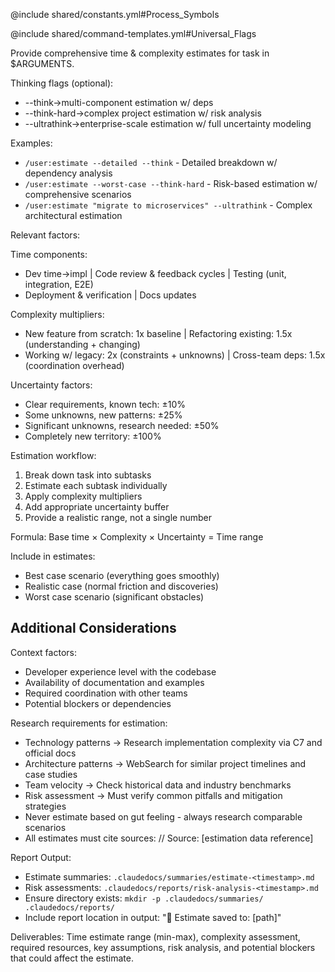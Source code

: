 @include shared/constants.yml#Process_Symbols

@include shared/command-templates.yml#Universal_Flags

Provide comprehensive time & complexity estimates for task in $ARGUMENTS.

Thinking flags (optional):
- --think→multi-component estimation w/ deps
- --think-hard→complex project estimation w/ risk analysis
- --ultrathink→enterprise-scale estimation w/ full uncertainty modeling

Examples:
- `/user:estimate --detailed --think` - Detailed breakdown w/ dependency analysis
- `/user:estimate --worst-case --think-hard` - Risk-based estimation w/ comprehensive scenarios
- `/user:estimate "migrate to microservices" --ultrathink` - Complex architectural estimation

Relevant factors:

Time components:
- Dev time→impl | Code review & feedback cycles | Testing (unit, integration, E2E)
- Deployment & verification | Docs updates

Complexity multipliers:
- New feature from scratch: 1x baseline | Refactoring existing: 1.5x (understanding + changing)
- Working w/ legacy: 2x (constraints + unknowns) | Cross-team deps: 1.5x (coordination overhead)

Uncertainty factors:
- Clear requirements, known tech: ±10%
- Some unknowns, new patterns: ±25%
- Significant unknowns, research needed: ±50%
- Completely new territory: ±100%

Estimation workflow:
1. Break down task into subtasks
2. Estimate each subtask individually
3. Apply complexity multipliers
4. Add appropriate uncertainty buffer
5. Provide a realistic range, not a single number

Formula: Base time × Complexity × Uncertainty = Time range

Include in estimates:
- Best case scenario (everything goes smoothly)
- Realistic case (normal friction and discoveries)
- Worst case scenario (significant obstacles)

## Additional Considerations

Context factors:
- Developer experience level with the codebase
- Availability of documentation and examples
- Required coordination with other teams
- Potential blockers or dependencies

Research requirements for estimation:
- Technology patterns → Research implementation complexity via C7 and official docs
- Architecture patterns → WebSearch for similar project timelines and case studies
- Team velocity → Check historical data and industry benchmarks
- Risk assessment → Must verify common pitfalls and mitigation strategies
- Never estimate based on gut feeling - always research comparable scenarios
- All estimates must cite sources: // Source: [estimation data reference]

Report Output:
- Estimate summaries: `.claudedocs/summaries/estimate-<timestamp>.md`
- Risk assessments: `.claudedocs/reports/risk-analysis-<timestamp>.md`
- Ensure directory exists: `mkdir -p .claudedocs/summaries/ .claudedocs/reports/`
- Include report location in output: "📄 Estimate saved to: [path]"

Deliverables: Time estimate range (min-max), complexity assessment, required resources, key assumptions, risk analysis, and potential blockers that could affect the estimate.